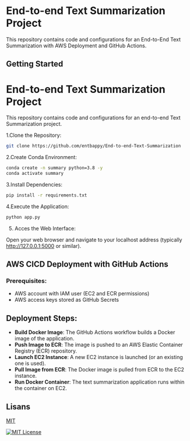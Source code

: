 
# End-to-end Text Summarization Project

This repository contains code and configurations for an End-to-End Text Summarization with AWS Deployment and GitHub Actions. 


## Getting Started

# End-to-end Text Summarization Project

This repository contains code and configurations for an end-to-end Text Summarization project. 

1.Clone the Repository:

```bash 
git clone https://github.com/entbappy/End-to-end-Text-Summarization
```

2.Create Conda Environment:

```bash 
conda create -n summary python=3.8 -y
conda activate summary
```

3.Install Dependencies:

```bash 
pip install -r requirements.txt
```

4.Execute the Application:

```bash 
python app.py
```

5. Acces the Web Interface:

Open your web browser and navigate to your localhost address (typically http://127.0.0.1:5000 or similar).
## AWS CICD Deployment with GitHub Actions

### Prerequisites:

* AWS account with IAM user (EC2 and ECR permissions)
* AWS access keys stored as GitHub Secrets

## Deployment Steps:

- **Build Docker Image**: The GitHub Actions workflow builds a Docker image of the application.
- **Push Image to ECR**: The image is pushed to an AWS Elastic Container Registry (ECR) repository.
- **Launch EC2 Instance**: A new EC2 instance is launched (or an existing one is used).
- **Pull Image from ECR**: The Docker image is pulled from ECR to the EC2 instance.
- **Run Docker Container**: The text summarization application runs within the container on EC2.
## Lisans

[MIT](https://choosealicense.com/licenses/mit/)

  
[![MIT License](https://img.shields.io/badge/License-MIT-green.svg)](https://choosealicense.com/licenses/mit/)

  
